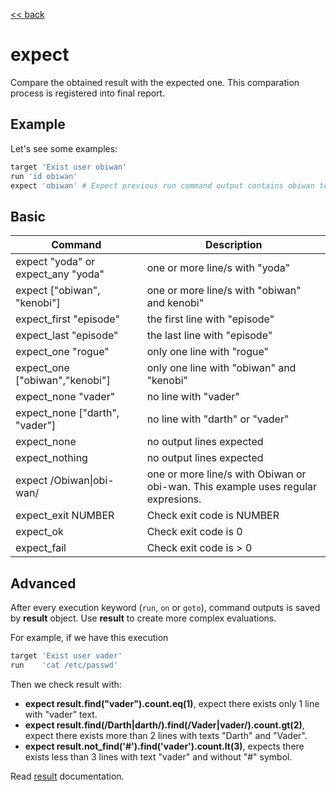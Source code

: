 [<< back](../README.md)

# expect

Compare the obtained result with the expected one. This comparation process is registered into final report.

## Example

Let's see some examples:

```ruby
target 'Exist user obiwan'
run 'id obiwan'
expect 'obiwan' # Expect previous run command output contains obiwan text
```

## Basic

| Command | Description |
| ------- | ----------- |
| expect "yoda" or expect_any "yoda" | one or more line/s with "yoda" |
| expect ["obiwan", "kenobi"] | one or more line/s with "obiwan" and kenobi" |
| expect_first "episode" | the first line with "episode" |
| expect_last "episode" | the last line with "episode" |
| expect_one "rogue" | only one line with "rogue" |
| expect_one ["obiwan","kenobi"] | only one line with "obiwan" and "kenobi" |
| expect_none "vader"| no line with "vader" |
| expect_none ["darth", "vader"] | no line with "darth" or "vader" |
| expect_none | no output lines expected |
| expect_nothing | no output lines expected |
| expect /Obiwan\|obi-wan/ | one or more line/s with Obiwan or obi-wan. This example uses regular expresions. |
| expect_exit NUMBER | Check exit code is NUMBER |
| expect_ok          | Check exit code is 0 |
| expect_fail        | Check exit code is > 0 |

## Advanced

After every execution keyword (`run`, `on` or `goto`), command outputs is saved by **result** object. Use **result** to create more complex evaluations.

For example, if we have this execution

```ruby
target 'Exist user vader'
run    'cat /etc/passwd'
```

Then we check result with:

* **expect result.find("vader").count.eq(1)**, expect there exists only 1 line with "vader" text.
* **expect result.find(/Darth|darth/).find(/Vader|vader/).count.gt(2)**, expect there exists more than 2 lines with texts "Darth" and "Vader".
* **expect result.not_find('#').find('vader').count.lt(3)**, expects there exists less than 3 lines with text "vader" and without "#" symbol.

Read [result](result.md) documentation.
